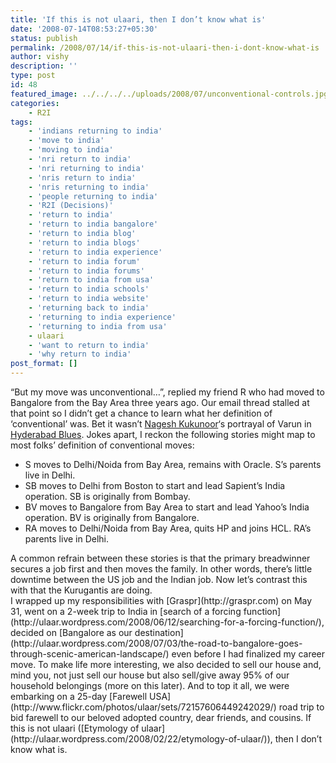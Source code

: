 ```yaml
---
title: 'If this is not ulaari, then I don’t know what is'
date: '2008-07-14T08:53:27+05:30'
status: publish
permalink: /2008/07/14/if-this-is-not-ulaari-then-i-dont-know-what-is
author: vishy
description: ''
type: post
id: 48
featured_image: ../../../../uploads/2008/07/unconventional-controls.jpg
categories: 
    - R2I
tags:
    - 'indians returning to india'
    - 'move to india'
    - 'moving to india'
    - 'nri return to india'
    - 'nri returning to india'
    - 'nris return to india'
    - 'nris returning to india'
    - 'people returning to india'
    - 'R2I (Decisions)'
    - 'return to india'
    - 'return to india bangalore'
    - 'return to india blog'
    - 'return to india blogs'
    - 'return to india experience'
    - 'return to india forum'
    - 'return to india forums'
    - 'return to india from usa'
    - 'return to india schools'
    - 'return to india website'
    - 'returning back to india'
    - 'returning to india experience'
    - 'returning to india from usa'
    - ulaari
    - 'want to return to india'
    - 'why return to india'
post_format: []
---
```

“But my move was unconventional…”, replied my friend R who had moved to Bangalore from the Bay Area three years ago. Our email thread stalled at that point so I didn’t get a chance to learn what her definition of ‘conventional’ was. Bet it wasn’t [Nagesh Kukunoor](http://en.wikipedia.org/wiki/Nagesh_Kukunoor)‘s portrayal of Varun in [Hyderabad Blues](http://en.wikipedia.org/wiki/Hyderabad_Blues). Jokes apart, I reckon the following stories might map to most folks’ definition of conventional moves:

- S moves to Delhi/Noida from Bay Area, remains with Oracle. S’s parents live in Delhi.
- SB moves to Delhi from Boston to start and lead Sapient’s India operation. SB is originally from Bombay.
- BV moves to Bangalore from Bay Area to start and lead Yahoo’s India operation. BV is originally from Bangalore.
- RA moves to Delhi/Noida from Bay Area, quits HP and joins HCL. RA’s parents live in Delhi.

<div>A common refrain between these stories is that the primary breadwinner secures a job first and then moves the family. In other words, there’s little downtime between the US job and the Indian job. Now let’s contrast this with that the Kurugantis are doing.</div><div>I wrapped up my responsibilities with [Graspr](http://graspr.com) on May 31, went on a 2-week trip to India in [search of a forcing function](http://ulaar.wordpress.com/2008/06/12/searching-for-a-forcing-function/), decided on [Bangalore as our destination](http://ulaar.wordpress.com/2008/07/03/the-road-to-bangalore-goes-through-scenic-american-landscape/) even before I had finalized my career move. To make life more interesting, we also decided to sell our house and, mind you, not just sell our house but also sell/give away 95% of our household belongings (more on this later). And to top it all, we were embarking on a 25-day [Farewell USA](http://www.flickr.com/photos/ulaar/sets/72157606449242029/) road trip to bid farewell to our beloved adopted country, dear friends, and cousins. If this is not ulaari ([Etymology of ulaar](http://ulaar.wordpress.com/2008/02/22/etymology-of-ulaar/)), then I don’t know what is.</div>
